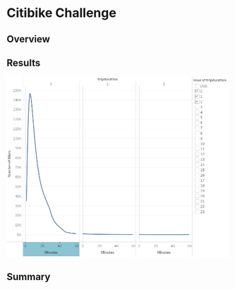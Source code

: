 # Citibike Challenge
## Overview
## Results
![image](https://github.com/awill1786/bikesharing/blob/main/Resources/Checkout%20Times%20for%20Users.png?raw=true)
## Summary
